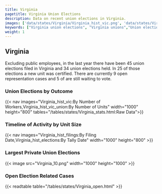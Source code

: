 ```yaml
---
title: Virginia
pagetitle: Virginia Union Elections
description: Data on recent union elections in Virginia.
images: ['data/states/Virginia/Virginia_hist_vic.png', 'data/states/Virginia/Virginia_hist_size.png', 'data/states/Virginia/Virginia_10.png']
keywords: ["Virginia union elections", "Virginia unions","Union elections"]
weight: 1
---
```

##  Virginia

Excluding public employees, in the last year there have been 45 union elections filed in Virginia and 34 union elections held. In 25 of those elections a new unit was certified. There are currently 9 open representation cases and 5 of are still waiting to vote.

### Union Elections by Outcome
{{< nav images="Virginia_hist_vic:By Number of Workers,Virginia_hist_vic_union:By Number of Units" width="1000" height="800" tables="/tables/states/Virginia_stats.html:Raw Data">}}

### Timeline of Activity by Unit Size
{{< nav images="Virginia_hist_filings:By Filing Date,Virginia_hist_elections:By Tally Date" width="1000" height="800" >}}

### Largest Private Union Elections
{{< image src="Virginia_10.png" width="1000" height="1000"  >}}

### Open Election Related Cases
{{< readtable table="/tables/states/Virginia_open.html" >}}

